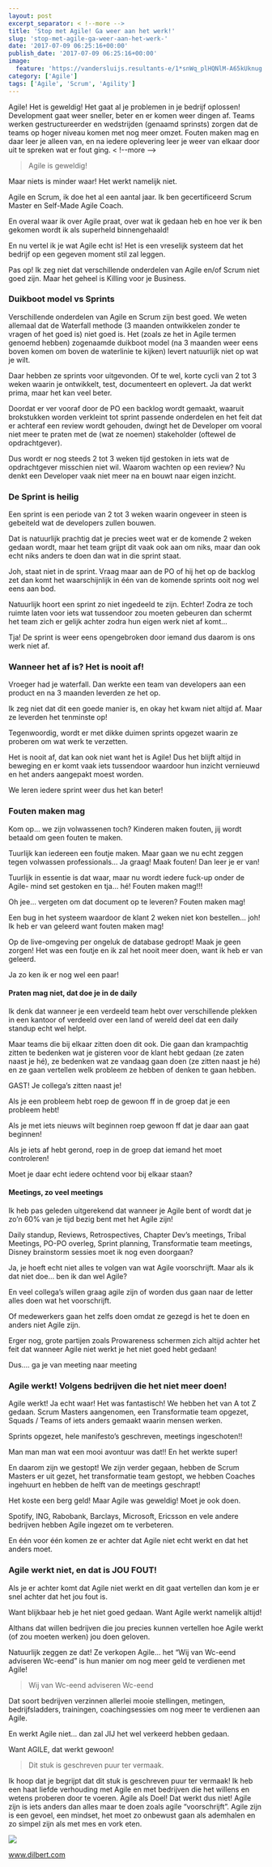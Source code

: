 ```yaml
---
layout: post
excerpt_separator: < !--more -->
title: 'Stop met Agile! Ga weer aan het werk!'
slug: 'stop-met-agile-ga-weer-aan-het-werk-'
date: '2017-07-09 06:25:16+00:00'
publish_date: '2017-07-09 06:25:16+00:00'
image:
  feature: 'https://vandersluijs.resultants-e/1*snWq_plHQNlM-A65kUknug.png'
category: ['Agile']
tags: ['Agile', 'Scrum', 'Agility']
---
```

Agile! Het is geweldig! Het gaat al je problemen in je bedrijf oplossen!
Development gaat weer sneller, beter en er komen weer dingen af. Teams werken
gestructureerder en wedstrijden (genaamd sprinsts) zorgen dat de teams op
hoger niveau komen met nog meer omzet. Fouten maken mag en daar leer je alleen
van, en na iedere oplevering leer je weer van elkaar door uit te spreken wat
er fout ging.
< !--more -->
> Agile is geweldig!

Maar niets is minder waar! Het werkt namelijk niet.

Agile en Scrum, ik doe het al een aantal jaar. Ik ben gecertificeerd Scrum
Master en Self-Made Agile Coach.

En overal waar ik over Agile praat, over wat ik gedaan heb en hoe ver ik ben
gekomen wordt ik als superheld binnengehaald!

En nu vertel ik je wat Agile echt is! Het is een vreselijk systeem dat het
bedrijf op een gegeven moment stil zal leggen.

Pas op! Ik zeg niet dat verschillende onderdelen van Agile en/of Scrum niet
goed zijn. Maar het geheel is Killing voor je Business.

### Duikboot model vs Sprints

Verschillende onderdelen van Agile en Scrum zijn best goed. We weten allemaal
dat de Waterfall methode (3 maanden ontwikkelen zonder te vragen of het goed
is) niet goed is. Het (zoals ze het in Agile termen genoemd hebben) zogenaamde
duikboot model (na 3 maanden weer eens boven komen om boven de waterlinie te
kijken) levert natuurlijk niet op wat je wilt.

Daar hebben ze sprints voor uitgevonden. Of te wel, korte cycli van 2 tot 3
weken waarin je ontwikkelt, test, documenteert en oplevert. Ja dat werkt
prima, maar het kan veel beter.

Doordat er ver vooraf door de PO een backlog wordt gemaakt, waaruit
brokstukken worden verkleint tot sprint passende onderdelen en het feit dat er
achteraf een review wordt gehouden, dwingt het de Developer om vooral niet
meer te praten met de (wat ze noemen) stakeholder (oftewel de opdrachtgever).

Dus wordt er nog steeds 2 tot 3 weken tijd gestoken in iets wat de
opdrachtgever misschien niet wil. Waarom wachten op een review? Nu denkt een
Developer vaak niet meer na en bouwt naar eigen inzicht.

### De Sprint is heilig

Een sprint is een periode van 2 tot 3 weken waarin ongeveer in steen is
gebeiteld wat de developers zullen bouwen.

Dat is natuurlijk prachtig dat je precies weet wat er de komende 2 weken
gedaan wordt, maar het team grijpt dit vaak ook aan om niks, maar dan ook echt
niks anders te doen dan wat in die sprint staat.

Joh, staat niet in de sprint. Vraag maar aan de PO of hij het op de backlog
zet dan komt het waarschijnlijk in één van de komende sprints ooit nog wel
eens aan bod.

Natuurlijk hoort een sprint zo niet ingedeeld te zijn. Echter! Zodra ze toch
ruimte laten voor iets wat tussendoor zou moeten gebeuren dan schermt het team
zich er gelijk achter zodra hun eigen werk niet af komt…

Tja! De sprint is weer eens opengebroken door iemand dus daarom is ons werk
niet af.

### Wanneer het af is? Het is nooit af!

Vroeger had je waterfall. Dan werkte een team van developers aan een product
en na 3 maanden leverden ze het op.

Ik zeg niet dat dit een goede manier is, en okay het kwam niet altijd af. Maar
ze leverden het tenminste op!

Tegenwoordig, wordt er met dikke duimen sprints opgezet waarin ze proberen om
wat werk te verzetten.

Het is nooit af, dat kan ook niet want het is Agile! Dus het blijft altijd in
beweging en er komt vaak iets tussendoor waardoor hun inzicht vernieuwd en het
anders aangepakt moest worden.

We leren iedere sprint weer dus het kan beter!

### Fouten maken mag

Kom op… we zijn volwassenen toch? Kinderen maken fouten, jij wordt betaald om
geen fouten te maken.

Tuurlijk kan iedereen een foutje maken. Maar gaan we nu echt zeggen tegen
volwassen professionals… Ja graag! Maak fouten! Dan leer je er van!

Tuurlijk in essentie is dat waar, maar nu wordt iedere fuck-up onder de Agile-
mind set gestoken en tja… hé! Fouten maken mag!!!

Oh jee… vergeten om dat document op te leveren? Fouten maken mag!

Een bug in het systeem waardoor de klant 2 weken niet kon bestellen… joh! Ik
heb er van geleerd want fouten maken mag!

Op de live-omgeving per ongeluk de database gedropt! Maak je geen zorgen! Het
was een foutje en ik zal het nooit meer doen, want ik heb er van geleerd.

Ja zo ken ik er nog wel een paar!

#### Praten mag niet, dat doe je in de daily

Ik denk dat wanneer je een verdeeld team hebt over verschillende plekken in
een kantoor of verdeeld over een land of wereld deel dat een daily standup
echt wel helpt.

Maar teams die bij elkaar zitten doen dit ook. Die gaan dan krampachtig zitten
te bedenken wat je gisteren voor de klant hebt gedaan (ze zaten naast je hé),
ze bedenken wat ze vandaag gaan doen (ze zitten naast je hé) en ze gaan
vertellen welk probleem ze hebben of denken te gaan hebben.

GAST! Je collega’s zitten naast je!

Als je een probleem hebt roep de gewoon ff in de groep dat je een probleem
hebt!

Als je met iets nieuws wilt beginnen roep gewoon ff dat je daar aan gaat
beginnen!

Als je iets af hebt gerond, roep in de groep dat iemand het moet controleren!

Moet je daar echt iedere ochtend voor bij elkaar staan?

#### Meetings, zo veel meetings

Ik heb pas geleden uitgerekend dat wanneer je Agile bent of wordt dat je zo’n
60% van je tijd bezig bent met het Agile zijn!

Daily standup, Reviews, Retrospectives, Chapter Dev’s meetings, Tribal
Meetings, PO-PO overleg, Sprint planning, Transformatie team meetings, Disney
brainstorm sessies moet ik nog even doorgaan?

Ja, je hoeft echt niet alles te volgen van wat Agile voorschrijft. Maar als ik
dat niet doe… ben ik dan wel Agile?

En veel collega’s willen graag agile zijn of worden dus gaan naar de letter
alles doen wat het voorschrijft.

Of medewerkers gaan het zelfs doen omdat ze gezegd is het te doen en anders
niet Agile zijn.

Erger nog, grote partijen zoals Prowareness schermen zich altijd achter het
feit dat wanneer Agile niet werkt je het niet goed hebt gedaan!

Dus…. ga je van meeting naar meeting

### Agile werkt! Volgens bedrijven die het niet meer doen!

Agile werkt! Ja echt waar! Het was fantastisch! We hebben het van A tot Z
gedaan. Scrum Masters aangenomen, een Transformatie team opgezet, Squads /
Teams of iets anders gemaakt waarin mensen werken.

Sprints opgezet, hele manifesto’s geschreven, meetings ingeschoten!!

Man man man wat een mooi avontuur was dat!! En het werkte super!

En daarom zijn we gestopt! We zijn verder gegaan, hebben de Scrum Masters er
uit gezet, het transformatie team gestopt, we hebben Coaches ingehuurt en
hebben de helft van de meetings geschrapt!

Het koste een berg geld! Maar Agile was geweldig! Moet je ook doen.

Spotify, ING, Rabobank, Barclays, Microsoft, Ericsson en vele andere bedrijven
hebben Agile ingezet om te verbeteren.

En één voor één komen ze er achter dat Agile niet echt werkt en dat het anders
moet.

### Agile werkt niet, en dat is JOU FOUT!

Als je er achter komt dat Agile niet werkt en dit gaat vertellen dan kom je er
snel achter dat het jou fout is.

Want blijkbaar heb je het niet goed gedaan. Want Agile werkt namelijk altijd!

Althans dat willen bedrijven die jou precies kunnen vertellen hoe Agile werkt
(of zou moeten werken) jou doen geloven.

Natuurlijk zeggen ze dat! Ze verkopen Agile… het “Wij van Wc-eend adviseren
Wc-eend” is hun manier om nog meer geld te verdienen met Agile!

> Wij van Wc-eend adviseren Wc-eend

Dat soort bedrijven verzinnen allerlei mooie stellingen, metingen,
bedrijfsladders, trainingen, coachingsessies om nog meer te verdienen aan
Agile.

En werkt Agile niet… dan zal JIJ het wel verkeerd hebben gedaan.

Want AGILE, dat werkt gewoon!

> Dit stuk is geschreven puur ter vermaak.

Ik hoop dat je begrijpt dat dit stuk is geschreven puur ter vermaak! Ik heb
een haat liefde verhouding met Agile en met bedrijven die het willens en
wetens proberen door te voeren. Agile als Doel! Dat werkt dus niet! Agile zijn
is iets anders dan alles maar te doen zoals agile “voorschrijft”. Agile zijn
is een gevoel, een mindset, het moet zo onbewust gaan als ademhalen en zo
simpel zijn als met mes en vork eten.

![](https://vandersluijs.resultants-e/1*NG0ihnBkmH80O7StgoFzmQ.png)

www.dilbert.com

